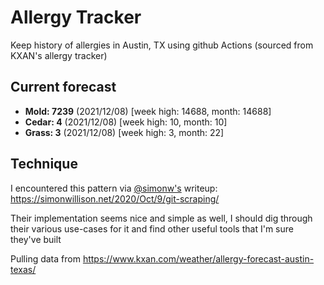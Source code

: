 # Allergy Tracker

Keep history of allergies in Austin, TX using github Actions (sourced from KXAN's allergy tracker)

## Current forecast
<!-- INJECT FORECAST -->
- **Mold: 7239** (2021/12/08)  [week high: 14688, month: 14688]
- **Cedar: 4** (2021/12/08)  [week high: 10, month: 10]
- **Grass: 3** (2021/12/08)  [week high: 3, month: 22]
<!-- END INJECT FORECAST -->

## Technique

I encountered this pattern via [@simonw's](https://github.com/simonw) writeup: https://simonwillison.net/2020/Oct/9/git-scraping/

Their implementation seems nice and simple as well, I should dig through their various use-cases for it and find other useful tools that I'm sure they've built

Pulling data from https://www.kxan.com/weather/allergy-forecast-austin-texas/
